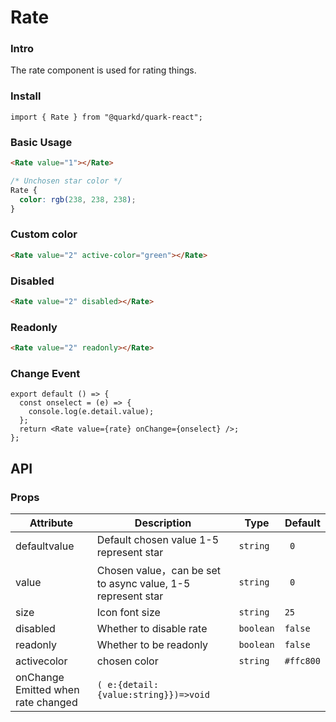 # Rate

### Intro

The rate component is used for rating things.

### Install

```tsx
import { Rate } from "@quarkd/quark-react";
```

### Basic Usage

```html
<Rate value="1"></Rate>
```

```css
/* Unchosen star color */
Rate {
  color: rgb(238, 238, 238);
}
```

### Custom color

```html
<Rate value="2" active-color="green"></Rate>
```

### Disabled

```html
<Rate value="2" disabled></Rate>
```

### Readonly

```html
<Rate value="2" readonly></Rate>
```

### Change Event

```tsx
export default () => {
  const onselect = (e) => {
    console.log(e.detail.value);
  };
  return <Rate value={rate} onChange={onselect} />;
};
```

## API

### Props

| Attribute                          | Description                                                 | Type      | Default   |
| ---------------------------------- | ----------------------------------------------------------- | --------- | --------- |
| defaultvalue                       | Default chosen value 1-5 represent star                     | `string`  | ` 0`      |
| value                              | Chosen value，can be set to async value, 1-5 represent star | `string`  | ` 0`      |
| size                               | Icon font size                                              | `string`  | `25`      |
| disabled                           | Whether to disable rate                                     | `boolean` | `false`   |
| readonly                           | Whether to be readonly                                      | `boolean` | `false`   |
| activecolor                        | chosen color                                                | `string`  | `#ffc800` |
| onChange Emitted when rate changed | `( e:{detail:{value:string}})=>void`                        |           |
